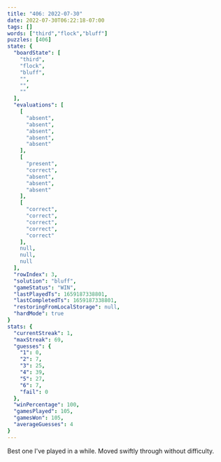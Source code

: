 ```yaml
---
title: "406: 2022-07-30"
date: 2022-07-30T06:22:18-07:00
tags: []
words: ["third","flock","bluff"]
puzzles: [406]
state: {
  "boardState": [
    "third",
    "flock",
    "bluff",
    "",
    "",
    ""
  ],
  "evaluations": [
    [
      "absent",
      "absent",
      "absent",
      "absent",
      "absent"
    ],
    [
      "present",
      "correct",
      "absent",
      "absent",
      "absent"
    ],
    [
      "correct",
      "correct",
      "correct",
      "correct",
      "correct"
    ],
    null,
    null,
    null
  ],
  "rowIndex": 3,
  "solution": "bluff",
  "gameStatus": "WIN",
  "lastPlayedTs": 1659187338801,
  "lastCompletedTs": 1659187338801,
  "restoringFromLocalStorage": null,
  "hardMode": true
}
stats: {
  "currentStreak": 1,
  "maxStreak": 69,
  "guesses": {
    "1": 0,
    "2": 7,
    "3": 25,
    "4": 39,
    "5": 27,
    "6": 7,
    "fail": 0
  },
  "winPercentage": 100,
  "gamesPlayed": 105,
  "gamesWon": 105,
  "averageGuesses": 4
}
---
```


<!-- more -->
Best one I've played in a while. Moved swiftly through without difficulty. 
